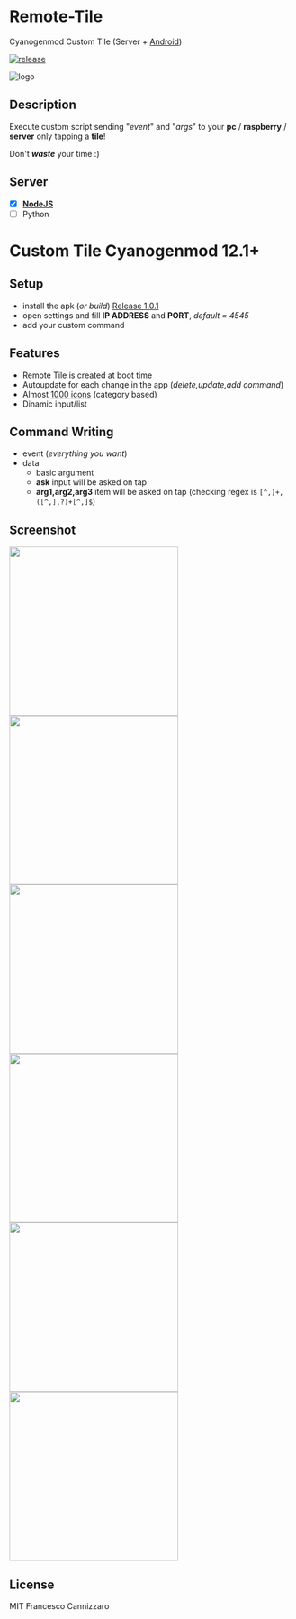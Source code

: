 # Remote-Tile
Cyanogenmod Custom Tile (Server + [Android](#custom-tile))

[![release](https://img.shields.io/badge/Latest%20Release-1.0.1-brightgreen.svg)](https://github.com/FrancisCan/Remote-Tile/releases/tag/1.0.1)

![logo](https://raw.githubusercontent.com/FrancisCan/Remote-Tile/master/android/app/src/main/res/drawable-xhdpi/ic_launcher.png)

## Description
Execute custom script sending "*event*" and "*args*" to your **pc** / **raspberry** / **server** only tapping a **tile**!

Don't ***waste*** your time :)

## Server
- [x] [**NodeJS**](https://github.com/FrancisCan/Remote-Tile/tree/master/server/NodeJS)
- [ ] Python

# Custom Tile Cyanogenmod 12.1+

## Setup
- install the apk (*or build*) [Release 1.0.1](https://github.com/FrancisCan/Remote-Tile/releases/tag/1.0.1)
- open settings and fill **IP ADDRESS** and **PORT**, *default = 4545*
- add your custom command

## Features
- Remote Tile is created at boot time
- Autoupdate for each change in the app (*delete,update,add command*)
- Almost [1000 icons](https://design.google.com/icons/) (category based)
- Dinamic input/list

## Command Writing
 - event (*everything you want*)
 - data
    - basic argument
    - **ask** input will be asked on tap
    - **arg1,arg2,arg3** item will be asked on tap (checking regex is ```[^,]+,([^,],?)+[^,]$```)

## Screenshot
<img src="https://raw.githubusercontent.com/FrancisCan/Remote-Tile/master/android/screenshot/main.png" width=300 />
<img src="https://raw.githubusercontent.com/FrancisCan/Remote-Tile/master/android/screenshot/editor.png" width=300 />
<img src="https://raw.githubusercontent.com/FrancisCan/Remote-Tile/master/android/screenshot/tiles.png" width=300 />
<img src="https://raw.githubusercontent.com/FrancisCan/Remote-Tile/master/android/screenshot/tile_expanded.png" width=300 />
<img src="https://raw.githubusercontent.com/FrancisCan/Remote-Tile/master/android/screenshot/ask.png" width=300 />
<img src="https://raw.githubusercontent.com/FrancisCan/Remote-Tile/master/android/screenshot/list.png" width=300 />

## License
MIT Francesco Cannizzaro
